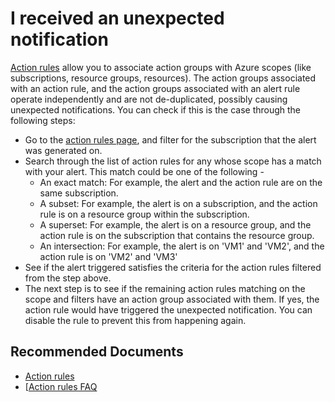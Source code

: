 <properties
	pageTitle="I received an unexpected notification"
	description="Troubleshooting for whether an action rule triggered an unexpected notification."
	infoBubbleText="Some suggestions have been found to help solve your alert notification issue more quickly."
	service="microsoft.insights"
	resource="Action Rules - Preview"
	authors="anantr"
	ms.author="anantr"
	displayOrder="5"
	articleId="insights-action-rules-unexpected-notification"
	selfHelpType="generic"
	supportTopicIds="32640675"
	productPesIds="15454"
	cloudEnvironments="public"
/>

# I received an unexpected notification

[Action rules](https://aka.ms/action-rules-doc) allow you to associate action groups with Azure scopes (like subscriptions, resource groups, resources). The action groups associated with an action rule, and the action groups associated with an alert rule operate independently and are not de-duplicated, possibly causing unexpected notifications. You can check if this is the case through the following steps:

* Go to the [action rules page](https://docs.microsoft.com/azure/azure-monitor/platform/alerts-action-rules#managing-your-action-rules), and filter for the subscription that the alert was generated on.
* Search through the list of action rules for any whose scope has a match with your alert. This match could be one of the following -
    * An exact match: For example, the alert and the action rule are on the same subscription.
    * A subset: For example, the alert is on a subscription, and the action rule is on a resource group within the subscription.
    * A superset: For example, the alert is on a resource group, and the action rule is on the subscription that contains the resource group.
    * An intersection: For example, the alert is on 'VM1' and 'VM2', and the action rule is on 'VM2' and 'VM3'
* See if the alert triggered satisfies the criteria for the action rules filtered from the step above.
* The next step is to see if the remaining action rules matching on the scope and filters have an action group associated with them. If yes, the action rule would have triggered the unexpected notification. You can disable the rule to prevent this from happening again.

## **Recommended Documents**

* [Action rules](https://aka.ms/action-rules-doc)<br>
* [[Action rules FAQ](https://docs.microsoft.com/azure/azure-monitor/platform/alerts-action-rules#faq)<br>

